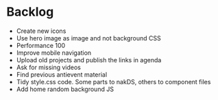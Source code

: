 # Backlog

- Create new icons
- Use hero image as image and not background CSS
- Performance 100
- Improve mobile navigation
- Upload old projects and publish the links in agenda
- Ask for missing videos
- Find previous antievent material
- Tidy style.css code. Some parts to nakDS, others to component files
- Add home random background JS

